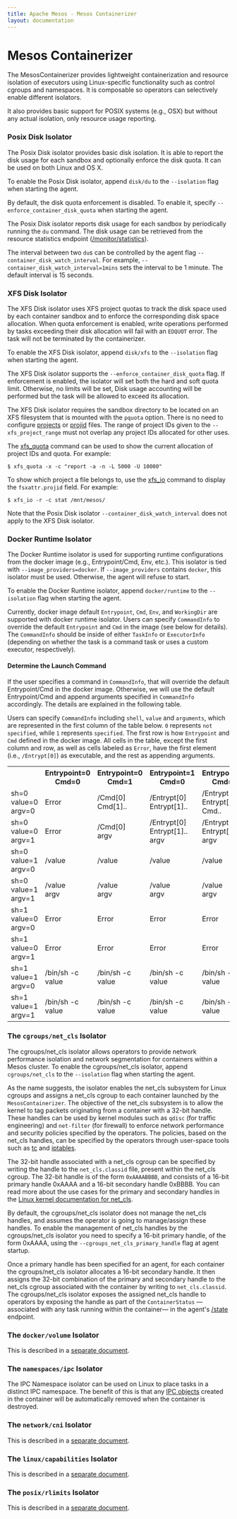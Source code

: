 ```yaml
---
title: Apache Mesos - Mesos Containerizer
layout: documentation
---
```


# Mesos Containerizer

The MesosContainerizer provides lightweight containerization and
resource isolation of executors using Linux-specific functionality
such as control cgroups and namespaces. It is composable so operators
can selectively enable different isolators.

It also provides basic support for POSIX systems (e.g., OSX) but
without any actual isolation, only resource usage reporting.

### Posix Disk Isolator

The Posix Disk isolator provides basic disk isolation. It is able to
report the disk usage for each sandbox and optionally enforce the disk
quota. It can be used on both Linux and OS X.

To enable the Posix Disk isolator, append `disk/du` to the `--isolation`
flag when starting the agent.

By default, the disk quota enforcement is disabled. To enable it,
specify `--enforce_container_disk_quota` when starting the agent.

The Posix Disk isolator reports disk usage for each sandbox by
periodically running the `du` command. The disk usage can be retrieved
from the resource statistics endpoint ([/monitor/statistics](endpoints/slave/monitor/statistics.md)).

The interval between two `du`s can be controlled by the agent flag
`--container_disk_watch_interval`. For example,
`--container_disk_watch_interval=1mins` sets the interval to be 1
minute. The default interval is 15 seconds.


### XFS Disk Isolator

The XFS Disk isolator uses XFS project quotas to track the disk space
used by each container sandbox and to enforce the corresponding disk
space allocation. When quota enforcement is enabled, write operations
performed by tasks exceeding their disk allocation will fail with an
`EDQUOT` error. The task will not be terminated by the containerizer.

To enable the XFS Disk isolator, append `disk/xfs` to the `--isolation`
flag when starting the agent.

The XFS Disk isolator supports the `--enforce_container_disk_quota` flag.
If enforcement is enabled, the isolator will set both the hard and soft
quota limit. Otherwise, no limits will be set, Disk usage accounting
will be performed but the task will be allowed to exceed its allocation.

The XFS Disk isolator requires the sandbox directory to be located
on an XFS filesystem that is mounted with the `pquota` option. There
is no need to configure
[projects](http://man7.org/linux/man-pages/man5/projects.5.html)
or [projid](http://man7.org/linux/man-pages/man5/projid.5.html)
files. The range of project IDs given to the `--xfs_project_range`
must not overlap any project IDs allocated for other uses.

The [xfs_quota](http://man7.org/linux/man-pages/man8/xfs_quota.8.html)
command can be used to show the current allocation of project IDs
and quota. For example:

    $ xfs_quota -x -c "report -a -n -L 5000 -U 10000"

To show which project a file belongs to, use the
[xfs_io](http://man7.org/linux/man-pages/man8/xfs_io.8.html) command
to display the `fsxattr.projid` field. For example:

    $ xfs_io -r -c stat /mnt/mesos/

Note that the Posix Disk isolator `--container_disk_watch_interval`
does not apply to the XFS Disk isolator.


### Docker Runtime Isolator

The Docker Runtime isolator is used for supporting runtime
configurations from the docker image (e.g., Entrypoint/Cmd, Env,
etc.). This isolator is tied with `--image_providers=docker`. If
`--image_providers` contains `docker`, this isolator must be used.
Otherwise, the agent will refuse to start.

To enable the Docker Runtime isolator, append `docker/runtime` to the
`--isolation` flag when starting the agent.

Currently, docker image default `Entrypoint`, `Cmd`, `Env`, and `WorkingDir` are
supported with docker runtime isolator. Users can specify `CommandInfo` to
override the default `Entrypoint` and `Cmd` in the image (see below for
details). The `CommandInfo` should be inside of either `TaskInfo` or
`ExecutorInfo` (depending on whether the task is a command task or uses a custom
executor, respectively).

#### Determine the Launch Command

If the user specifies a command in `CommandInfo`, that will override the
default Entrypoint/Cmd in the docker image. Otherwise, we will use the
default Entrypoint/Cmd and append arguments specified in `CommandInfo`
accordingly. The details are explained in the following table.

Users can specify `CommandInfo` including `shell`, `value` and
`arguments`, which are represented in the first column of the table
below. `0` represents `not specified`, while `1` represents
`specified`. The first row is how `Entrypoint` and `Cmd` defined in
the docker image. All cells in the table, except the first column and
row, as well as cells labeled as `Error`, have the first element
(i.e., `/Entrypt[0]`) as executable, and the rest as appending
arguments.

<table class="table table-striped">
  <tr>
    <th></th>
    <th>Entrypoint=0<br>Cmd=0</th>
    <th>Entrypoint=0<br>Cmd=1</th>
    <th>Entrypoint=1<br>Cmd=0</th>
    <th>Entrypoint=1<br>Cmd=1</th>
  </tr>
  <tr>
    <td>sh=0<br>value=0<br>argv=0</td>
    <td>Error</td>
    <td>/Cmd[0]<br>Cmd[1]..</td>
    <td>/Entrypt[0]<br>Entrypt[1]..</td>
    <td>/Entrypt[0]<br>Entrypt[1]..<br>Cmd..</td>
  </tr>
  <tr>
    <td>sh=0<br>value=0<br>argv=1</td>
    <td>Error</td>
    <td>/Cmd[0]<br>argv</td>
    <td>/Entrypt[0]<br>Entrypt[1]..<br>argv</td>
    <td>/Entrypt[0]<br>Entrypt[1]..<br>argv</td>
  </tr>
  <tr>
    <td>sh=0<br>value=1<br>argv=0</td>
    <td>/value</td>
    <td>/value</td>
    <td>/value</td>
    <td>/value</td>
  </tr>
  <tr>
    <td>sh=0<br>value=1<br>argv=1</td>
    <td>/value<br>argv</td>
    <td>/value<br>argv</td>
    <td>/value<br>argv</td>
    <td>/value<br>argv</td>
  </tr>
  <tr>
    <td>sh=1<br>value=0<br>argv=0</td>
    <td>Error</td>
    <td>Error</td>
    <td>Error</td>
    <td>Error</td>
  </tr>
  <tr>
    <td>sh=1<br>value=0<br>argv=1</td>
    <td>Error</td>
    <td>Error</td>
    <td>Error</td>
    <td>Error</td>
  </tr>
  <tr>
    <td>sh=1<br>value=1<br>argv=0</td>
    <td>/bin/sh -c<br>value</td>
    <td>/bin/sh -c<br>value</td>
    <td>/bin/sh -c<br>value</td>
    <td>/bin/sh -c<br>value</td>
  </tr>
  <tr>
    <td>sh=1<br>value=1<br>argv=1</td>
    <td>/bin/sh -c<br>value</td>
    <td>/bin/sh -c<br>value</td>
    <td>/bin/sh -c<br>value</td>
    <td>/bin/sh -c<br>value</td>
  </tr>
</table>


### The `cgroups/net_cls` Isolator

The cgroups/net_cls isolator allows operators to provide network
performance isolation and network segmentation for containers within
a Mesos cluster. To enable the cgroups/net_cls isolator, append
`cgroups/net_cls` to the `--isolation` flag when starting the agent.

As the name suggests, the isolator enables the net_cls subsystem for
Linux cgroups and assigns a net_cls cgroup to each container launched
by the `MesosContainerizer`.  The objective of the net_cls subsystem
is to allow the kernel to tag packets originating from a container
with a 32-bit handle. These handles can be used by kernel modules such
as `qdisc` (for traffic engineering) and `net-filter` (for
firewall) to enforce network performance and security policies
specified by the operators.  The policies, based on the net_cls
handles, can be specified by the operators through user-space tools
such as
[tc](http://tldp.org/HOWTO/Traffic-Control-HOWTO/software.html#s-iproute2-tc)
and [iptables](http://linux.die.net/man/8/iptables).

The 32-bit handle associated with a net_cls cgroup can be specified by
writing the handle to the `net_cls.classid` file, present within the
net_cls cgroup. The 32-bit handle is of the form `0xAAAABBBB`, and
consists of a 16-bit primary handle 0xAAAA and a 16-bit secondary
handle 0xBBBB. You can read more about the use cases for the primary
and secondary handles in the [Linux kernel documentation for
net_cls](https://www.kernel.org/doc/Documentation/cgroup-v1/net_cls.txt).

By default, the cgroups/net_cls isolator does not manage the net_cls
handles, and assumes the operator is going to manage/assign these
handles. To enable the management of net_cls handles by the
cgroups/net_cls isolator you need to specify a 16-bit primary handle,
of the form 0xAAAA, using the `--cgroups_net_cls_primary_handle` flag at
agent startup.

Once a primary handle has been specified for an agent, for each
container the cgroups/net_cls isolator allocates a 16-bit secondary
handle. It then assigns the 32-bit combination of the primary and
secondary handle to the net_cls cgroup associated with the container
by writing to `net_cls.classid`. The cgroups/net_cls isolator exposes
the assigned net_cls handle to operators by exposing the handle as
part of the `ContainerStatus` &mdash;associated with any task running within
the container&mdash; in the agent's [/state](endpoints/slave/state.md) endpoint.


### The `docker/volume` Isolator

This is described in a [separate document](docker-volume.md).


### The `namespaces/ipc` Isolator

The IPC Namespace isolator can be used on Linux to place tasks
in a distinct IPC namespace. The benefit of this is that any
[IPC objects](http://man7.org/linux/man-pages/man7/svipc.7.html) created
in the container will be automatically removed when the container is
destroyed.


### The `network/cni` Isolator

This is described in a [separate document](cni.md).


### The `linux/capabilities` Isolator

This is described in a [separate document](linux_capabilities.md).


### The `posix/rlimits` Isolator

This is described in a [separate document](posix_rlimits.md).
